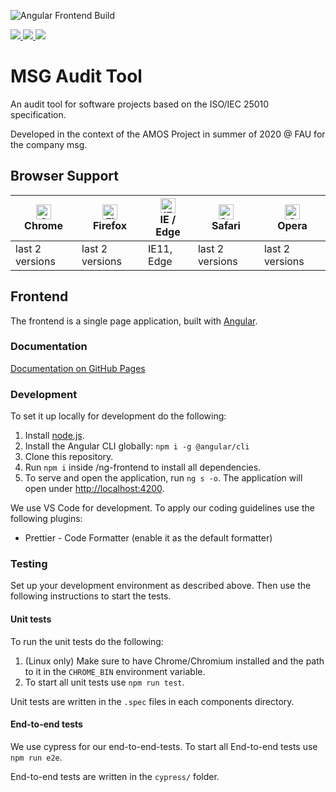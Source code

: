 ![Angular Frontend Build](https://github.com/Kexplx/msg-audit-tool/workflows/Angular%20Frontend%20Build/badge.svg)

<a href="https://badges.mit-license.org/" alt="MIT Licence">
    <img src="https://img.shields.io/badge/license-MIT-0677b7" />
</a>
<a href="https://github.com/Kexplx/msg-audit-tool/releases/tag/sprint_03_release"  alt="Sprint Release Link">
    <img src="https://img.shields.io/badge/release-sprint_3-1abc9c" />
</a>

<a href="https://kexplx.github.io/msg-audit-tool/"  alt="Documentation Link">
    <img src="https://img.shields.io/badge/documentation-compodoc-e74c3c" />
</a>

# MSG Audit Tool

An audit tool for software projects based on the ISO/IEC 25010 specification.

Developed in the context of the AMOS Project in summer of 2020 @ FAU for the company msg.

## Browser Support

| [<img src="https://raw.githubusercontent.com/alrra/browser-logos/master/src/chrome/chrome_48x48.png" alt="Chrome" width="24px" height="24px" />](http://godban.github.io/browsers-support-badges/)</br>Chrome | [<img src="https://raw.githubusercontent.com/alrra/browser-logos/master/src/firefox/firefox_48x48.png" alt="Firefox" width="24px" height="24px" />](http://godban.github.io/browsers-support-badges/)</br>Firefox | [<img src="https://raw.githubusercontent.com/alrra/browser-logos/master/src/edge/edge_48x48.png" alt="IE / Edge" width="24px" height="24px" />](http://godban.github.io/browsers-support-badges/)</br>IE / Edge | [<img src="https://raw.githubusercontent.com/alrra/browser-logos/master/src/safari/safari_48x48.png" alt="Safari" width="24px" height="24px" />](http://godban.github.io/browsers-support-badges/)</br>Safari | [<img src="https://raw.githubusercontent.com/alrra/browser-logos/master/src/opera/opera_48x48.png" alt="Opera" width="24px" height="24px" />](http://godban.github.io/browsers-support-badges/)</br>Opera |
| ------------------------------------------------------------------------------------------------------------------------------------------------------------------------------------------------------------- | ----------------------------------------------------------------------------------------------------------------------------------------------------------------------------------------------------------------- | --------------------------------------------------------------------------------------------------------------------------------------------------------------------------------------------------------------- | ------------------------------------------------------------------------------------------------------------------------------------------------------------------------------------------------------------- | --------------------------------------------------------------------------------------------------------------------------------------------------------------------------------------------------------- |
| last 2 versions                                                                                                                                                                                               | last 2 versions                                                                                                                                                                                                   | IE11, Edge                                                                                                                                                                                                      | last 2 versions                                                                                                                                                                                               | last 2 versions                                                                                                                                                                                           |

## Frontend

The frontend is a single page application, built with [Angular](https://github.com/angular).

### Documentation

[Documentation on GitHub Pages](https://kexplx.github.io/msg-audit-tool/)

### Development

To set it up locally for development do the following:

1. Install [node.js](https://nodejs.org/en/).
2. Install the Angular CLI globally: `npm i -g @angular/cli`
3. Clone this repository.
4. Run `npm i` inside /ng-frontend to install all dependencies.
5. To serve and open the application, run `ng s -o`. The application will open under [http://localhost:4200](http://localhost:4200).

We use VS Code for development. To apply our coding guidelines use the following plugins:

- Prettier - Code Formatter (enable it as the default formatter)

### Testing

Set up your development environment as described above. Then use the following instructions to start the tests.

#### Unit tests

To run the unit tests do the following:

1. (Linux only) Make sure to have Chrome/Chromium installed and the path to it in the `CHROME_BIN` environment variable.
2. To start all unit tests use `npm run test`.

Unit tests are written in the `.spec` files in each components directory.

#### End-to-end tests

We use cypress for our end-to-end-tests. To start all End-to-end tests use `npm run e2e`.

End-to-end tests are written in the `cypress/` folder.
